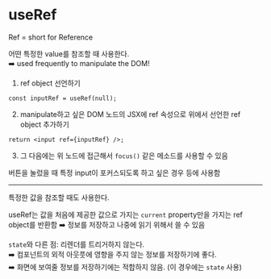 # useRef

Ref = short for Reference

어떤 특정한 value를 참조할 때 사용한다.  
➡️ used frequently to manipulate the DOM!

1. ref object 선언하기

```
const inputRef = useRef(null);
```

2. manipulate하고 싶은 DOM 노드의 JSX에 ref 속성으로 위에서 선언한 ref object 추가하기

```
return <input ref={inputRef} />;
```

3. 그 다음에는 위 노드에 접근해서 `focus()` 같은 메소드를 사용할 수 있음

버튼을 눌렀을 때 특정 input이 포커스되도록 하고 싶은 경우 등에 사용함

<hr />

특정한 값을 참조할 때도 사용한다.

useRef는 값을 처음에 제공한 값으로 가지는 `current` property만을 가지는 ref object를 반환함
➡️ 정보를 저장하고 나중에 읽기 위해서 쓸 수 있음

`state`와 다른 점: 리렌더를 트리거하지 않는다.  
➡️ 컴포넌트의 외적 아웃풋에 영향을 주지 않는 정보를 저장하기에 좋다.  
➡️ 화면에 보여줄 정보를 저장하기에는 적합하지 않음. (이 경우에는 `state` 사용)
